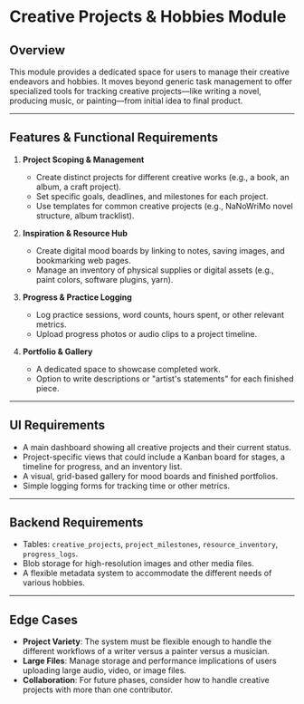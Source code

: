 # Creative Projects & Hobbies Module

## Overview
This module provides a dedicated space for users to manage their creative endeavors and hobbies. It moves beyond generic task management to offer specialized tools for tracking creative projects—like writing a novel, producing music, or painting—from initial idea to final product.

---

## Features & Functional Requirements

1.  **Project Scoping & Management**
    * Create distinct projects for different creative works (e.g., a book, an album, a craft project).
    * Set specific goals, deadlines, and milestones for each project.
    * Use templates for common creative projects (e.g., NaNoWriMo novel structure, album tracklist).

2.  **Inspiration & Resource Hub**
    * Create digital mood boards by linking to notes, saving images, and bookmarking web pages.
    * Manage an inventory of physical supplies or digital assets (e.g., paint colors, software plugins, yarn).

3.  **Progress & Practice Logging**
    * Log practice sessions, word counts, hours spent, or other relevant metrics.
    * Upload progress photos or audio clips to a project timeline.

4.  **Portfolio & Gallery**
    * A dedicated space to showcase completed work.
    * Option to write descriptions or "artist's statements" for each finished piece.

---

## UI Requirements

* A main dashboard showing all creative projects and their current status.
* Project-specific views that could include a Kanban board for stages, a timeline for progress, and an inventory list.
* A visual, grid-based gallery for mood boards and finished portfolios.
* Simple logging forms for tracking time or other metrics.

---

## Backend Requirements

* Tables: `creative_projects`, `project_milestones`, `resource_inventory`, `progress_logs`.
* Blob storage for high-resolution images and other media files.
* A flexible metadata system to accommodate the different needs of various hobbies.

---

## Edge Cases

* **Project Variety**: The system must be flexible enough to handle the different workflows of a writer versus a painter versus a musician.
* **Large Files**: Manage storage and performance implications of users uploading large audio, video, or image files.
* **Collaboration**: For future phases, consider how to handle creative projects with more than one contributor.